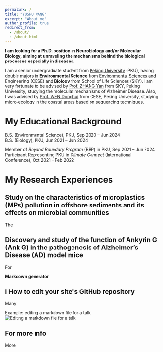 ```yaml
---
permalink: /
title: "YUSHU WANG"
excerpt: "About me"
author_profile: true
redirect_from: 
  - /about/
  - /about.html
---
```

**I am looking for a Ph.D. position in Neurobiology and/or Molecular Biology, aiming at unraveling the mechanisms behind the biological processes especially in diseases.**

I am a senior undergraduate student from [Peking University](https://www.pku.edu.cn/) (PKU), having double majors in **Environmental Science** from  [Environmental Sciences and Engineering](http://cese.pku.edu.cn) (CESE) and **Biology** from [School of Life Sciences](https://www.pku.edu.cn) (SKY). I am very fortunate to be advised by [Prof. ZHANG Yan](https://bio.pku.edu.cn/homes/Index/news_cont_jl/17/95.html) from SKY, Peking University, studying the molecular mechanisms of Alzheimer Disease. Also, I was advised by [Prof. WEN Donghui](http://scholar.pku.edu.cn/dhwen) from CESE, Peking University, studying micro-ecology in the coastal areas based on sequencing techniques.

# My Educational Background
B.S. (Environmental Science), PKU, Sep 2020 – Jun 2024  
B.S. (Biology), PKU, Jun 2021 – Jun 2024

Member of _Beyond Boundary Program_ (BBP) in PKU, Sep 2021 – Jun 2024  
Participant Representing PKU in _Climate Connect_ (International Conference), Oct 2021 – Feb 2022

# My Research Experiences
## Study on the characteristics of microplastics (MPs) pollution in offshore sediments and its effects on microbial communities  

The 

## Discovery and study of the function of Ankyrin G (Ank G) in the pathogenesis of Alzheimer’s Disease (AD) model mice  
For 

**Markdown generator**

I 
How to edit your site's GitHub repository
------
Many

Example: editing a markdown file for a talk
![Editing a markdown file for a talk](/images/editing-talk.png)

For more info
------
More
